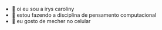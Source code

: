 - 👋 oi eu sou a irys caroliny
- 👀 estou fazendo a disciplina de pensamento computacional
- 🌱 eu gosto de mecher no celular 
